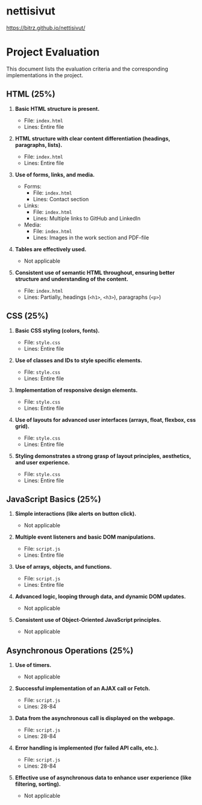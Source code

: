 # nettisivut
https://bitrz.github.io/nettisivut/
 
# Project Evaluation

This document lists the evaluation criteria and the corresponding implementations in the project.

## HTML (25%)

1. **Basic HTML structure is present.**
   - File: `index.html`
   - Lines: Entire file

2. **HTML structure with clear content differentiation (headings, paragraphs, lists).**
   - File: `index.html`
   - Lines: Entire file

3. **Use of forms, links, and media.**
   - Forms:
     - File: `index.html`
     - Lines: Contact section
   - Links:
     - File: `index.html`
     - Lines: Multiple links to GitHub and LinkedIn
   - Media:
     - File: `index.html`
     - Lines: Images in the work section and PDF-file

4. **Tables are effectively used.**
   - Not applicable

5. **Consistent use of semantic HTML throughout, ensuring better structure and understanding of the content.**
   - File: `index.html`
   - Lines: Partially, headings (`<h1>`, `<h3>`), paragraphs (`<p>`)

## CSS (25%)

1. **Basic CSS styling (colors, fonts).**
   - File: `style.css`
   - Lines: Entire file

2. **Use of classes and IDs to style specific elements.**
   - File: `style.css`
   - Lines: Entire file

3. **Implementation of responsive design elements.**
   - File: `style.css`
   - Lines: Entire file

4. **Use of layouts for advanced user interfaces (arrays, float, flexbox, css grid).**
   - File: `style.css`
   - Lines: Entire file

5. **Styling demonstrates a strong grasp of layout principles, aesthetics, and user experience.**
   - File: `style.css`
   - Lines: Entire file

## JavaScript Basics (25%)

1. **Simple interactions (like alerts on button click).**
   - Not applicable

2. **Multiple event listeners and basic DOM manipulations.**
   - File: `script.js`
   - Lines: Entire file

3. **Use of arrays, objects, and functions.**
   - File: `script.js`
   - Lines: Entire file

4. **Advanced logic, looping through data, and dynamic DOM updates.**
   - Not applicable

5. **Consistent use of Object-Oriented JavaScript principles.**
   - Not applicable

## Asynchronous Operations (25%)

1. **Use of timers.**
   - Not applicable

2. **Successful implementation of an AJAX call or Fetch.**
   - File: `script.js`
   - Lines: 28-84

3. **Data from the asynchronous call is displayed on the webpage.**
   - File: `script.js`
   - Lines: 28-84

4. **Error handling is implemented (for failed API calls, etc.).**
   - File: `script.js`
   - Lines: 28-84

5. **Effective use of asynchronous data to enhance user experience (like filtering, sorting).**
   - Not applicable